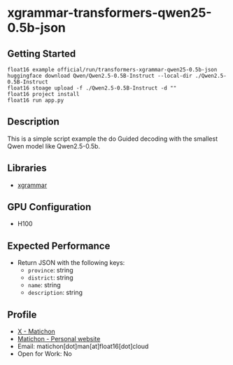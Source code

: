 # xgrammar-transformers-qwen25-0.5b-json

## Getting Started

```
float16 example official/run/transformers-xgrammar-qwen25-0.5b-json
huggingface download Qwen/Qwen2.5-0.5B-Instruct --local-dir ./Qwen2.5-0.5B-Instruct
float16 stoage upload -f ./Qwen2.5-0.5B-Instruct -d ""
float16 project install
float16 run app.py
```

## Description

This is a simple script example the do Guided decoding with the smallest Qwen model like Qwen2.5-0.5b.

## Libraries 

- [xgrammar](https://github.com/mlc-ai/xgrammar)

## GPU Configuration

- H100

## Expected Performance

- Return JSON with the following keys:
    - `province`: string
    - `district`: string
    - `name`: string
    - `description`: string

## Profile

- [X - Matichon](https://x.com/KMatiDev1)
- [Matichon - Personal website](https://matichon.me)
- Email: matichon[dot]man[at]float16[dot]cloud
- Open for Work: No